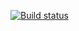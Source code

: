 [![Build status](https://ci.appveyor.com/api/projects/status/99s3e36bepqs7k60/branch/main?svg=true)](https://ci.appveyor.com/project/valeradank/selenium/branch/main)
